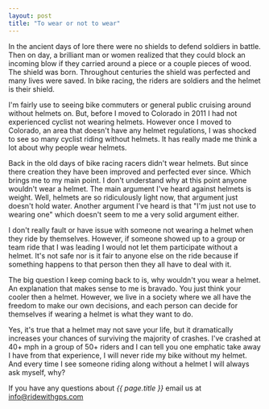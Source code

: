 ```yaml
---
layout: post
title: "To wear or not to wear"
---
```

In the ancient days of lore there were no shields to defend soldiers in battle. Then on day, a brilliant man or women realized that they could block an incoming blow if they carried around a piece or a couple pieces of wood. The shield was born. Throughout centuries the shield was perfected and many lives were saved. In bike racing, the riders are soldiers and the helmet is their shield. 

I'm fairly use to seeing bike commuters or general public cruising around without helmets on. But, before I moved to Colorado in 2011 I had not experienced cyclist not wearing helmets. However once I moved to Colorado, an area that doesn't have any helmet regulations, I was shocked to see so many cyclist riding without helmets. It has really made me think a lot about why people wear helmets. 

Back in the old days of bike racing racers didn't wear helmets. But since there creation they have been improved and perfected ever since. Which brings me to my main point. I don't understand why at this point anyone wouldn't wear a helmet. The main argument I've heard against helmets is weight. Well, helmets are so ridiculously light now, that argument just doesn't hold water. Another argument I've heard is that "I'm just not use to wearing one" which doesn't seem to me a very solid argument either. 

I don't really fault or have issue with someone not wearing a helmet when they ride by themselves. However, if someone showed up to a group or team ride that I was leading I would not let them participate without a helmet. It's not safe nor is it fair to anyone else on the ride because if something happens to that person then they all have to deal with it. 

The big question I keep coming back to is, why wouldn't you wear a helmet. An explanation that makes sense to me is bravado. You just think your cooler then a helmet. However, we live in a society where we all have the freedom to make our own decisions, and each person can decide for themselves if wearing a helmet is what they want to do. 

Yes, it's true that a helmet may not save your life, but it dramatically increases your chances of surviving the majority of crashes. I've crashed at 40+ mph in a group of 50+ riders and I can tell you one emphatic take away I have from that experience, I will never ride my bike without my helmet. And every time I see someone riding along without a helmet I will always ask myself, why?

If you have any questions about *{{ page.title }}* email us at <a href="mailto:info@ridewithgps.com">info@ridewithgps.com</a>
